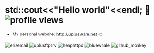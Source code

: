 # std::cout<<"Hello world"<<endl; 👋 <img src="https://gpvc.arturio.dev/uplusware" alt="profile views"/>
- My personal website: http://uplusware.net :point_left: 

<img src="http://uplusware.net/images/erisemail.png" alt="erisemail"/> <img src="http://uplusware.net/images/uplusftpsrv.png" alt="uplusftpsrv"/> <img src="http://uplusware.net/images/heaphttpd.png" alt="heaphttpd"/> <img src="http://uplusware.net/images/bluewhale.png" alt="bluewhale"/> <img src="http://uplusware.net/images/github_monkey.png" alt="github_monkey"/>


